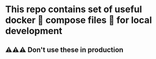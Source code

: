 # This repo contains set of useful docker 🐋 compose files 📁 for local development

## ⚠️⚠️⚠️ Don't use these in production
